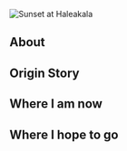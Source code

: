 ![Sunset at Haleakala](https://github.com/JenM00re/DSRI-Draft/edit/main/PanoSunsetHaleakala.jpg)

## About

## Origin Story

## Where I am now

## Where I hope to go
